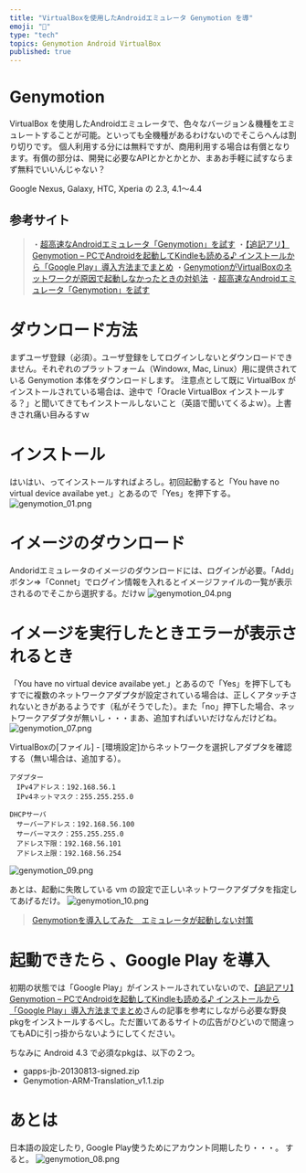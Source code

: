 ```yaml
---
title: "VirtualBoxを使用したAndroidエミュレータ Genymotion を導"
emoji: "📝"
type: "tech"
topics: Genymotion Android VirtualBox
published: true
---
```


# Genymotion 
VirtualBox を使用したAndroidエミュレータで、色々なバージョン＆機種をエミュレートすることが可能。といっても全機種があるわけないのでそこらへんは割り切りです。
個人利用する分には無料ですが、商用利用する場合は有償となります。有償の部分は、開発に必要なAPIとかとかとか、まあお手軽に試すならまず無料でいいんじゃない？

Google Nexus, Galaxy, HTC, Xperia の 2.3, 4.1～4.4 

## 参考サイト

> ・[超高速なAndroidエミュレータ「Genymotion」を試す](http://www.teradas.net/archives/13895/)
> ・[【追記アリ】Genymotion – PCでAndroidを起動してKindleも読める♪ インストールから「Google Play」導入方法までまとめ](http://mogi2fruits.net/blog/os-software/windows/1557/)
> ・[GenymotionがVirtualBoxのネットワークが原因で起動しなかったときの対処法](http://www.absolute-keitarou.net/blog/?p=1115)
> ・[超高速なAndroidエミュレータ「Genymotion」を試す](http://www.teradas.net/archives/13895/)


# ダウンロード方法
まずユーザ登録（必須）。ユーザ登録をしてログインしないとダウンロードできません。それぞれのプラットフォーム（Windowx, Mac, Linux）用に提供されている Genymotion 本体をダウンロードします。
注意点として既に VirtualBox がインストールされている場合は、途中で「Oracle VirtualBox インストールする？」と聞いてきてもインストールしないこと（英語で聞いてくるよｗ）。上書きされ痛い目みるすｗ

# インストール
はいはい、ってインストールすればよろし。初回起動すると「You have no virtual device availabe yet.」とあるので「Yes」を押下する。
![genymotion_01.png](https://qiita-image-store.s3.amazonaws.com/0/44540/285199b8-645c-5c57-6d27-d0b2df6eabd5.png)

# イメージのダウンロード
Andoridエミュレータのイメージのダウンロードには、ログインが必要。「Add」ボタン⇒「Connet」でログイン情報を入れるとイメージファイルの一覧が表示されるのでそこから選択する。だけｗ
![genymotion_04.png](https://qiita-image-store.s3.amazonaws.com/0/44540/17b6e4e8-c435-2e47-5ba6-6bc78253081f.png)

# イメージを実行したときエラーが表示されるとき
「You have no virtual device availabe yet.」とあるので「Yes」を押下してもすでに複数のネットワークアダプタが設定されている場合は、正しくアタッチされないときがあるようです（私がそうでした）。また「no」押下した場合、ネットワークアダプタが無いし・・・まあ、追加すればいいだけなんだけどね。
![genymotion_07.png](https://qiita-image-store.s3.amazonaws.com/0/44540/9cc23ffb-dfa2-27f5-7a28-5f41bc78948a.png)

VirtualBoxの[ファイル] - [環境設定]からネットワークを選択しアダプタを確認する（無い場合は、追加する）。

```
アダプター
　IPv4アドレス：192.168.56.1
　IPv4ネットマスク：255.255.255.0

DHCPサーバ
　サーバーアドレス：192.168.56.100
　サーバーマスク：255.255.255.0
　アドレス下限：192.168.56.101
　アドレス上限：192.168.56.254
```

![genymotion_09.png](https://qiita-image-store.s3.amazonaws.com/0/44540/07b466a7-da39-96f1-8924-ae4b978c117f.png)

あとは、起動に失敗している vm の設定で正しいネットワークアダプタを指定してあげるだけ。
![genymotion_10.png](https://qiita-image-store.s3.amazonaws.com/0/44540/078b3941-d2a0-4c0a-1e93-84e864c7718c.png)

> [Genymotionを導入してみた　エミュレータが起動しない対策](http://hamuhamuengineer.blogspot.jp/2013/12/genymotion.html)

# 起動できたら 、Google Play を導入
初期の状態では「Google Play」がインストールされていないので、[【追記アリ】Genymotion – PCでAndroidを起動してKindleも読める♪ インストールから「Google Play」導入方法までまとめ](http://mogi2fruits.net/blog/os-software/windows/1557/)さんの記事を参考にしながら必要な野良pkgをインストールするべし。ただ置いてあるサイトの広告がひどいので間違ってもADに引っ掛からないようにしてください。

ちなみに Android 4.3 で必須なpkgは、以下の２つ。

* gapps-jb-20130813-signed.zip
* Genymotion-ARM-Translation_v1.1.zip

# あとは
日本語の設定したり, Google Play使うためにアカウント同期したり・・・。
すると。
![genymotion_08.png](https://qiita-image-store.s3.amazonaws.com/0/44540/1d3cb8f7-adab-c05a-41ee-a69dd0f0db7f.png)



